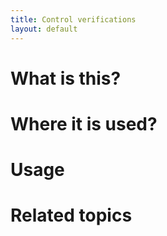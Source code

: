 ```yaml
---
title: Control verifications
layout: default
---
```


# What is this?

# Where it is used?

# Usage

# Related topics